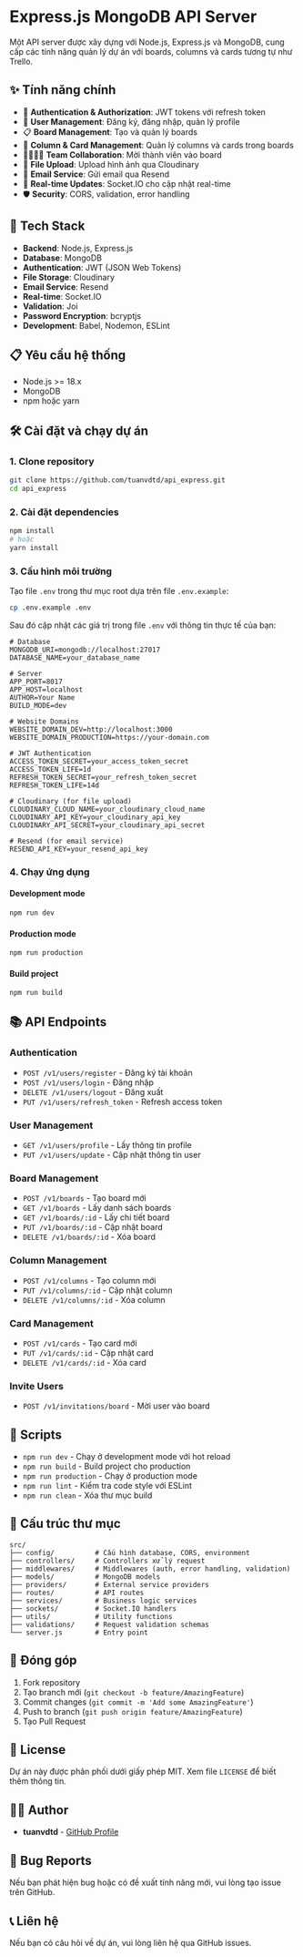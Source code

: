 # Express.js MongoDB API Server

Một API server được xây dựng với Node.js, Express.js và MongoDB, cung cấp các tính năng quản lý dự án với boards, columns và cards tương tự như Trello.

## ✨ Tính năng chính

- 🔐 **Authentication & Authorization**: JWT tokens với refresh token
- 👥 **User Management**: Đăng ký, đăng nhập, quản lý profile
- 📋 **Board Management**: Tạo và quản lý boards
- 📝 **Column & Card Management**: Quản lý columns và cards trong boards
- 👨‍👩‍👧‍👦 **Team Collaboration**: Mời thành viên vào board
- 📁 **File Upload**: Upload hình ảnh qua Cloudinary
- 📧 **Email Service**: Gửi email qua Resend
- 🔄 **Real-time Updates**: Socket.IO cho cập nhật real-time
- 🛡️ **Security**: CORS, validation, error handling

## 🚀 Tech Stack

- **Backend**: Node.js, Express.js
- **Database**: MongoDB
- **Authentication**: JWT (JSON Web Tokens)
- **File Storage**: Cloudinary
- **Email Service**: Resend
- **Real-time**: Socket.IO
- **Validation**: Joi
- **Password Encryption**: bcryptjs
- **Development**: Babel, Nodemon, ESLint

## 📋 Yêu cầu hệ thống

- Node.js >= 18.x
- MongoDB
- npm hoặc yarn

## 🛠️ Cài đặt và chạy dự án

### 1. Clone repository

```bash
git clone https://github.com/tuanvdtd/api_express.git
cd api_express
```

### 2. Cài đặt dependencies

```bash
npm install
# hoặc
yarn install
```

### 3. Cấu hình môi trường

Tạo file `.env` trong thư mục root dựa trên file `.env.example`:

```bash
cp .env.example .env
```

Sau đó cập nhật các giá trị trong file `.env` với thông tin thực tế của bạn:

```env
# Database
MONGODB_URI=mongodb://localhost:27017
DATABASE_NAME=your_database_name

# Server
APP_PORT=8017
APP_HOST=localhost
AUTHOR=Your Name
BUILD_MODE=dev

# Website Domains
WEBSITE_DOMAIN_DEV=http://localhost:3000
WEBSITE_DOMAIN_PRODUCTION=https://your-domain.com

# JWT Authentication
ACCESS_TOKEN_SECRET=your_access_token_secret
ACCESS_TOKEN_LIFE=1d
REFRESH_TOKEN_SECRET=your_refresh_token_secret
REFRESH_TOKEN_LIFE=14d

# Cloudinary (for file upload)
CLOUDINARY_CLOUD_NAME=your_cloudinary_cloud_name
CLOUDINARY_API_KEY=your_cloudinary_api_key
CLOUDINARY_API_SECRET=your_cloudinary_api_secret

# Resend (for email service)
RESEND_API_KEY=your_resend_api_key
```

### 4. Chạy ứng dụng

#### Development mode
```bash
npm run dev
```

#### Production mode
```bash
npm run production
```

#### Build project
```bash
npm run build
```

## 📚 API Endpoints

### Authentication
- `POST /v1/users/register` - Đăng ký tài khoản
- `POST /v1/users/login` - Đăng nhập
- `DELETE /v1/users/logout` - Đăng xuất
- `PUT /v1/users/refresh_token` - Refresh access token

### User Management
- `GET /v1/users/profile` - Lấy thông tin profile
- `PUT /v1/users/update` - Cập nhật thông tin user

### Board Management
- `POST /v1/boards` - Tạo board mới
- `GET /v1/boards` - Lấy danh sách boards
- `GET /v1/boards/:id` - Lấy chi tiết board
- `PUT /v1/boards/:id` - Cập nhật board
- `DELETE /v1/boards/:id` - Xóa board

### Column Management
- `POST /v1/columns` - Tạo column mới
- `PUT /v1/columns/:id` - Cập nhật column
- `DELETE /v1/columns/:id` - Xóa column

### Card Management
- `POST /v1/cards` - Tạo card mới
- `PUT /v1/cards/:id` - Cập nhật card
- `DELETE /v1/cards/:id` - Xóa card

### Invite Users
- `POST /v1/invitations/board` - Mời user vào board

## 🔧 Scripts

- `npm run dev` - Chạy ở development mode với hot reload
- `npm run build` - Build project cho production
- `npm run production` - Chạy ở production mode
- `npm run lint` - Kiểm tra code style với ESLint
- `npm run clean` - Xóa thư mục build

## 📁 Cấu trúc thư mục

```
src/
├── config/          # Cấu hình database, CORS, environment
├── controllers/     # Controllers xử lý request
├── middlewares/     # Middlewares (auth, error handling, validation)
├── models/          # MongoDB models
├── providers/       # External service providers
├── routes/          # API routes
├── services/        # Business logic services
├── sockets/         # Socket.IO handlers
├── utils/           # Utility functions
├── validations/     # Request validation schemas
└── server.js        # Entry point
```

## 🤝 Đóng góp

1. Fork repository
2. Tạo branch mới (`git checkout -b feature/AmazingFeature`)
3. Commit changes (`git commit -m 'Add some AmazingFeature'`)
4. Push to branch (`git push origin feature/AmazingFeature`)
5. Tạo Pull Request

## 📄 License

Dự án này được phân phối dưới giấy phép MIT. Xem file `LICENSE` để biết thêm thông tin.

## 👨‍💻 Author

- **tuanvdtd** - [GitHub Profile](https://github.com/tuanvdtd)

## 🐛 Bug Reports

Nếu bạn phát hiện bug hoặc có đề xuất tính năng mới, vui lòng tạo issue trên GitHub.

## 📞 Liên hệ

Nếu bạn có câu hỏi về dự án, vui lòng liên hệ qua GitHub issues.